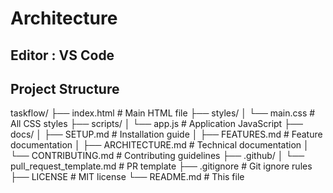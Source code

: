 # Architecture

## Editor : VS Code

## Project Structure

taskflow/
├── index.html              # Main HTML file
├── styles/
│   └── main.css           # All CSS styles
├── scripts/
│   └── app.js             # Application JavaScript
├── docs/
│   ├── SETUP.md           # Installation guide
│   ├── FEATURES.md        # Feature documentation
│   ├── ARCHITECTURE.md    # Technical documentation
│   └── CONTRIBUTING.md    # Contributing guidelines
├── .github/
│   └── pull_request_template.md  # PR template
├── .gitignore             # Git ignore rules
├── LICENSE                # MIT license
└── README.md              # This file